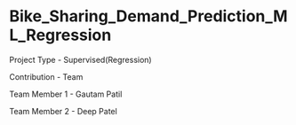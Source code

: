 # Bike_Sharing_Demand_Prediction_ML_Regression

Project Type - Supervised(Regression)

Contribution - Team

Team Member 1 - Gautam Patil

Team Member 2 - Deep Patel


